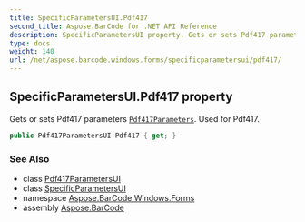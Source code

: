 ```yaml
---
title: SpecificParametersUI.Pdf417
second_title: Aspose.BarCode for .NET API Reference
description: SpecificParametersUI property. Gets or sets Pdf417 parameters Pdf417Parameters. Used for Pdf417
type: docs
weight: 140
url: /net/aspose.barcode.windows.forms/specificparametersui/pdf417/
---
```

## SpecificParametersUI.Pdf417 property

Gets or sets Pdf417 parameters [`Pdf417Parameters`](../../../aspose.barcode.generation/pdf417parameters/). Used for Pdf417.

```csharp
public Pdf417ParametersUI Pdf417 { get; }
```

### See Also

* class [Pdf417ParametersUI](../../pdf417parametersui/)
* class [SpecificParametersUI](../)
* namespace [Aspose.BarCode.Windows.Forms](../../specificparametersui/)
* assembly [Aspose.BarCode](../../../)


